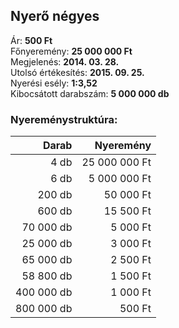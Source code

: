 ## Nyerő négyes

Ár: **500 Ft**<br/>
Főnyeremény: **25 000 000 Ft**<br/>
Megjelenés: **2014. 03. 28.**<br/>
Utolsó értékesítés: **2015. 09. 25.**<br/>
Nyerési esély: **1:3,52**<br/>
Kibocsátott darabszám: **5 000 000 db**<br/>

### Nyereménystruktúra:
Darab|Nyeremény
---:|---:
4 db|25 000 000 Ft
6 db|5 000 000 Ft
200 db|50 000 Ft
600 db|15 500 Ft
70 000 db|5 000 Ft
25 000 db|3 000 Ft
65 000 db|2 500 Ft
58 800 db|1 500 Ft
400 000 db|1 000 Ft
800 000 db|500 Ft

